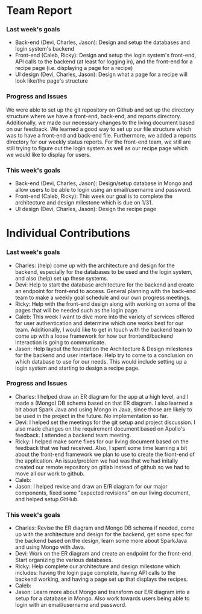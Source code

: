 # Team Report

### Last week's goals
- Back-end (Devi, Charles, Jason): Design and setup the databases and login system's backend
- Front-end (Caleb, Ricky): Design and setup the login system's front-end, API calls to the backend (at least for logging in), and the front-end for a recipe page (i.e. displaying a page for a recipe)
- UI design (Devi, Charles, Jason): Design what a page for a recipe will look like/the page's structure

### Progress and Issues

We were able to set up the git repository on Github and set up the directory structure where we have a front-end, back-end, and reports directory. Additionally, we made our necessary changes to the living document based on our feedback. We learned a good way to set up our file structure which was to have a front-end and back-end file. Furthermore, we added a reports directory for our weekly status reports. For the front-end team, we still are still trying to figure out the login system as well as our recipe page which we would like to display for users.

### This week's goals

- Back-end (Devi, Charles, Jason): Design/setup database in Mongo and allow users to be able to login using an email/username and password.
- Front-end (Caleb, Ricky): This week our goal is to complete the architecture and design milestone which is due on 1/31.
- UI design (Devi, Charles, Jason): Design the recipe page

# Individual Contributions

### Last week's goals
- Charles: (help) come up with the architecture and design for the backend, especially for the databases to be used and the login system, and also (help) set up these systems.
- Devi: Help to start the database architecture for the backend and create an endpoint for front-end to access. General planning with the back-end team to make a weekly goal schedule and our own progress meetings.
- Ricky: Help with the front-end design along with working on some of the pages that will be needed such as the login page.
- Caleb: This week I want to dive more into the variety of services offered for user authentication and determine which one works best for our team. Additionally, I would like to get in touch with the backend team to come up with a loose framework for how our frontend/backend interaction is going to communicate.
- Jason: Help layout the foundation the Architecture & Design milestones for the backend and user interface. Help try to come to a conclusion on which database to use for our needs. This would include setting up a login system and starting to design a recipe page.

### Progress and Issues

- Charles: I helped draw an ER diagram for the app at a high level, and I made a (Mongo) DB schema based on that ER diagram. I also learned a bit about Spark Java and using Mongo in Java, since those are likely to be used in the project in the future. No implementation so far.
- Devi: I helped set the meetings for the git setup and project discussion. I also made changes on the requirement document based on Apollo's feedback. I attended a backend team meeting.
- Ricky: I helped make some fixes for our living document based on the feedback that we had received. Also, I spent some time learning a bit about the front-end framework we plan to use to create the front-end of the application. An issue/problem we had was that we had initally created our remote repository on gitlab instead of github so we had to move all our work to github.  
- Caleb: 
- Jason: I helped revise and draw an E/R diagram for our major components, fixed some "expected revisions" on our living document, and helped setup GitHub.

### This week's goals

- Charles: Revise the ER diagram and Mongo DB schema if needed, come up with the architecture and design for the backend, get some spec for the backend based on the design, learn some more about SparkJava and using Mongo with Java.
- Devi: Work on the ER diagram and create an endpoint for the front-end. Start organizing the various databases.
- Ricky: Help complete our architecture and design milestone which includes: having the login page complete, having API calls to the backend working, and having a page set up that displays the recipes.
- Caleb: 
- Jason: Learn more about Mongo and transform our E/R diagram into a setup for a database in Mongo. Also work towards users being able to login with an email/username and password.
